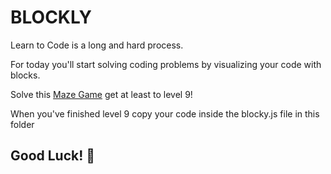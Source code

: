 # BLOCKLY

Learn to Code is a long and hard process.

For today you'll start solving coding problems by visualizing your code with blocks.

Solve this [Maze Game](https://blockly.games/maze) get at least to level 9!

When you've finished level 9 copy your code inside the blocky.js file in this folder

## Good Luck! :runner:
